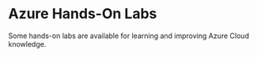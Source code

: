 # Azure Hands-On Labs
Some hands-on labs are available for learning and improving Azure Cloud knowledge.
